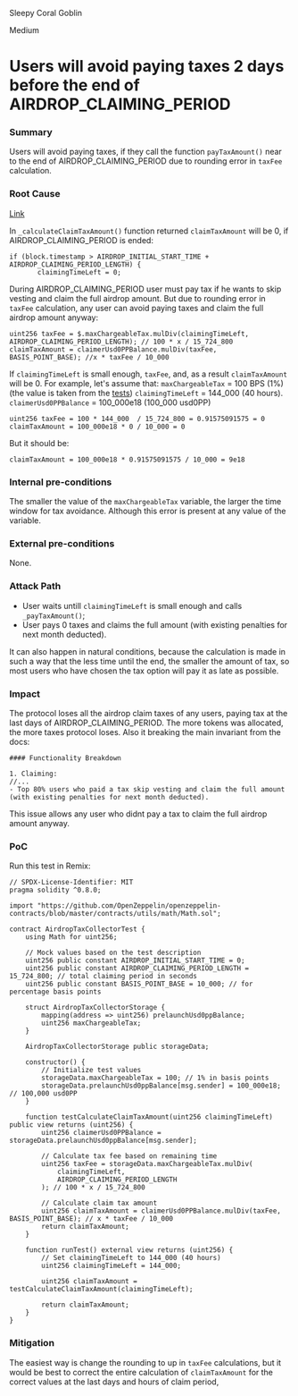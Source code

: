 Sleepy Coral Goblin

Medium

# Users will avoid paying taxes 2 days before the end of AIRDROP_CLAIMING_PERIOD

### Summary

Users will avoid paying taxes, if they call the function `payTaxAmount()` near to the end of AIRDROP_CLAIMING_PERIOD due to rounding error in `taxFee` calculation.


### Root Cause

[Link](https://github.com/sherlock-audit/2024-10-usual-labs-v1/blob/4fb4a64a479e0b9b8f93934220e891c29d54df33/pegasus/packages/solidity/src/airdrop/AirdropTaxCollector.sol#L217-L277)

In `_calculateClaimTaxAmount()` function returned `claimTaxAmount` will be 0, if AIRDROP_CLAIMING_PERIOD is ended:
```solidity
if (block.timestamp > AIRDROP_INITIAL_START_TIME + AIRDROP_CLAIMING_PERIOD_LENGTH) {
       claimingTimeLeft = 0;
```
During AIRDROP_CLAIMING_PERIOD user must pay tax if he wants to skip vesting and claim the full airdrop amount. But due to rounding error in `taxFee` calculation, any user can avoid paying taxes and claim the full airdrop amount anyway:
```solidity
uint256 taxFee = $.maxChargeableTax.mulDiv(claimingTimeLeft, AIRDROP_CLAIMING_PERIOD_LENGTH); // 100 * x / 15_724_800
claimTaxAmount = claimerUsd0PPBalance.mulDiv(taxFee, BASIS_POINT_BASE); //x * taxFee / 10_000
```
If `claimingTimeLeft` is small enough, `taxFee`, and, as a result `claimTaxAmount` will be 0. For example, let's assume that:
`maxChargeableTax` = 100 BPS (1%) (the value is taken from the [tests](https://github.com/sherlock-audit/2024-10-usual-labs-v1/blob/4fb4a64a479e0b9b8f93934220e891c29d54df33/pegasus/packages/solidity/test/airdrop/AirdropTaxCollector.t.sol#L158-L163))
`claimingTimeLeft` = 144_000 (40 hours).
`claimerUsd0PPBalance` = 100_000e18 (100_000 usd0PP)
```solidity
uint256 taxFee = 100 * 144_000  / 15_724_800 = 0.91575091575 = 0
claimTaxAmount = 100_000e18 * 0 / 10_000 = 0
```
But it should be:
```solidity
claimTaxAmount = 100_000e18 * 0.91575091575 / 10_000 = 9e18
```

### Internal pre-conditions

The smaller the value of the `maxChargeableTax` variable, the larger the time window for tax avoidance. Although this error is present at any value of the variable.

### External pre-conditions

None.

### Attack Path

- User waits untill `claimingTimeLeft` is small enough and calls `_payTaxAmount()`;
- User pays 0 taxes and claims the full amount (with existing penalties for next month deducted).

It can also happen in natural conditions, because the calculation is made in such a way that the less time until the end, the smaller the amount of tax, so most users who have chosen the tax option will pay it as late as possible.

### Impact

The protocol loses all the airdrop claim taxes of any users, paying tax at the last days of AIRDROP_CLAIMING_PERIOD. The more tokens was allocated, the more taxes protocol loses.
Also it breaking the main invariant from the docs:
```solidity
#### Functionality Breakdown

1. Claiming:
//...
- Top 80% users who paid a tax skip vesting and claim the full amount (with existing penalties for next month deducted).
```
This issue allows any user who didnt pay a tax to claim the full airdrop amount anyway.

### PoC

Run this test in Remix:
```solidity
// SPDX-License-Identifier: MIT
pragma solidity ^0.8.0;

import "https://github.com/OpenZeppelin/openzeppelin-contracts/blob/master/contracts/utils/math/Math.sol";

contract AirdropTaxCollectorTest {
    using Math for uint256;

    // Mock values based on the test description
    uint256 public constant AIRDROP_INITIAL_START_TIME = 0;
    uint256 public constant AIRDROP_CLAIMING_PERIOD_LENGTH = 15_724_800; // total claiming period in seconds
    uint256 public constant BASIS_POINT_BASE = 10_000; // for percentage basis points

    struct AirdropTaxCollectorStorage {
        mapping(address => uint256) prelaunchUsd0ppBalance;
        uint256 maxChargeableTax;
    }

    AirdropTaxCollectorStorage public storageData;

    constructor() {
        // Initialize test values
        storageData.maxChargeableTax = 100; // 1% in basis points
        storageData.prelaunchUsd0ppBalance[msg.sender] = 100_000e18; // 100,000 usd0PP
    }

    function testCalculateClaimTaxAmount(uint256 claimingTimeLeft) public view returns (uint256) {
        uint256 claimerUsd0PPBalance = storageData.prelaunchUsd0ppBalance[msg.sender];

        // Calculate tax fee based on remaining time
        uint256 taxFee = storageData.maxChargeableTax.mulDiv(
            claimingTimeLeft,
            AIRDROP_CLAIMING_PERIOD_LENGTH
        ); // 100 * x / 15_724_800

        // Calculate claim tax amount
        uint256 claimTaxAmount = claimerUsd0PPBalance.mulDiv(taxFee, BASIS_POINT_BASE); // x * taxFee / 10_000
        return claimTaxAmount;
    }

    function runTest() external view returns (uint256) {
        // Set claimingTimeLeft to 144_000 (40 hours)
        uint256 claimingTimeLeft = 144_000;

        uint256 claimTaxAmount = testCalculateClaimTaxAmount(claimingTimeLeft);

        return claimTaxAmount;
    }
}
```

### Mitigation

The easiest way is change the rounding to up in `taxFee` calculations, but it would be best to correct the entire calculation of `claimTaxAmount` for the correct values ​​at the last days and hours of claim period,